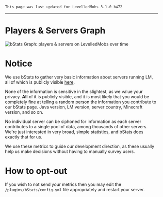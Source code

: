 ```
This page was last updated for LevelledMobs 3.1.0 b472
```

***

# Players & Servers Graph
![bStats Graph: players & servers on LevelledMobs over time](https://bstats.org/signatures/bukkit/LevelledMobs.svg)

# Notice
We use bStats to gather very basic information about servers running LM, all of which is publicly visible [here](https://bstats.org/plugin/bukkit/LevelledMobs/6269).

None of the information is sensitive in the slightest, as we value your privacy. **All** of it is publicly visible, and it is most likely that you would be completely fine at telling a random person the information you contribute to our bStats page. Java version, LM version, server country, Minecraft version, and so on.

No individual server can be siphoned for information as each server contributes to a single pool of data, among thousands of other servers. We're just interested in very broad, simple statistics, and bStats does exactly that for us.

We use these metrics to guide our development direction, as these usually help us make decisions without having to manually survey users.

# How to opt-out
If you wish to not send your metrics then you may edit the `/plugins/bStats/config.yml` file appropriately and restart your server.